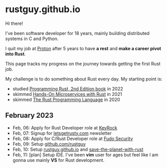 # rustguy.github.io

Hi there!

I've been software developer for 18 years, mainly building distributed systems in C and Python. 

I quit my job at [Proton](https://proton.me/) after 5 years to have **a rest** and **make a career pivot into Rust**.

This page tracks my progress on the journey towards getting the first Rust job.

My challenge is to do something about Rust every day. My starting point is:

* studied [Programming Rust, 2nd Edition book](https://www.oreilly.com/library/view/programming-rust-2nd/9781492052586/) in 2022
* skimmed [Hands-On Microservices with Rust](https://www.amazon.pl/Hands-Microservices-Rust-scalable-microservices/dp/1789342759/) in 2021
* skimmed [The Rust Programming Language](https://doc.rust-lang.org/book/) in 2020

## February 2023

* Feb, 06: Apply for Rust Developer role at [KeyRock](https://keyrock.eu/)
* Feb, 07: Signup for [letsgetrusty.com](https://letsgetrusty.com/) newsletter
* Feb, 08: Apply for C/Rust Developer role at [Fudo Security](https://fudosecurity.com/)
* Feb, 09: Setup [github.com/rustguy](https://github.com/rustguy)
* Feb, 10: Setup [rustguy.github.io](https://rustguy.github.io/) and [save-the-planet-with-rust](https://github.com/rustguy/save-the-planet-with-rust)
* Feb, 11: [plan] Setup IDE. I've been **vim** user for ages but feel like I am gonna use mainly **VS** for Rust development. 
